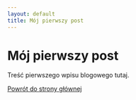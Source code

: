 ```yaml
---
layout: default
title: Mój pierwszy post
---
```

# Mój pierwszy post

Treść pierwszego wpisu blogowego tutaj.

[Powrót do strony głównej](/)
